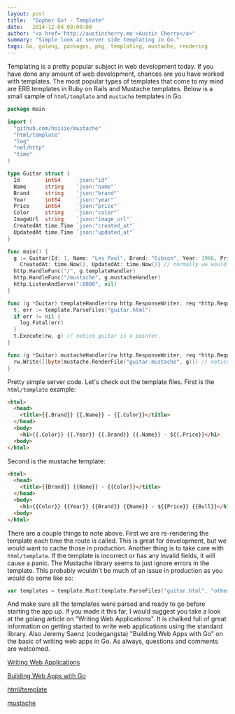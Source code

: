 ```yaml
---
layout: post
title:  "Gopher Go! - Template"
date:   2014-12-04 08:00:00
author: "<a href='http://austincherry.me'>Austin Cherry</a>"
summary: "Simple look at server side templating in Go."
tags: Go, golang, packages, pkg, templating, mustache, rendering
---
```


Templating is a pretty popular subject in web development today. If you have done any amount of web development, chances are you have worked with templates. The most popular types of templates that come to my mind are ERB templates in Ruby on Rails and Mustache templates. Below is a small sample of `html/template` and `mustache` templates in Go.

```go
package main

import (
  "github.com/hoisie/mustache"
  "html/template"
  "log"
  "net/http"
  "time"
)

type Guitar struct {
  Id        int64     `json:"id"`
  Name      string    `json:"name"`
  Brand     string    `json:"brand"`
  Year      int64     `json:"year"`
  Price     int64     `json:"price"`
  Color     string    `json:"color"`
  ImageUrl  string    `json:"image_url"`
  CreatedAt time.Time `json:"created_at"`
  UpdatedAt time.Time `json:"updated_at"`
}

func main() {
  g := Guitar{Id: 1, Name: "Les Paul", Brand: "Gibson", Year: 1966, Price: 3500, Color: "Sunburst Cherry",
    CreatedAt: time.Now(), UpdatedAt: time.Now()} // normally we would pull this out of a db. See the API article on how to.
  http.HandleFunc("/", g.templateHandler)
  http.HandleFunc("/mustache", g.mustacheHandler)
  http.ListenAndServe(":8080", nil)
}

func (g *Guitar) templateHandler(rw http.ResponseWriter, req *http.Request) {
  t, err := template.ParseFiles("guitar.html")
  if err != nil {
    log.Fatal(err)
  }
  t.Execute(rw, g) // notice guitar is a pointer.
}

func (g *Guitar) mustacheHandler(rw http.ResponseWriter, req *http.Request) {
  rw.Write([]byte(mustache.RenderFile("guitar.mustache", g))) // notice guitar is a pointer.
}
```

Pretty simple server code. Let's check out the template files. First is the `html/template` example:

```html
<html>
  <head>
    <title>{{.Brand}} {{.Name}} - {{.Color}}</title>
  </head>
  <body>
    <h1>{{.Color}} {{.Year}} {{.Brand}} {{.Name}} - ${{.Price}}</h1>
  <body>
</html>
```

Second is the mustache template:

```html
<html>
  <head>
    <title>{{Brand}} {{Name}} - {{Color}}</title>
  </head>
  <body>
    <h1>{{Color}} {{Year}} {{Brand}} {{Name}} - ${{Price}} {{Bull}}</h1>
  <body>
</html>
```

There are a couple things to note above. First we are re-rendering the template each time the route is called. This is great for development, but we would want to cache those in production. Another thing is to take care with `html/template`. If the template is incorrect or has any invalid fields, it will cause a panic. The Mustache library seems to just ignore errors in the template. This probably wouldn't be much of an issue in production as you would do some like so:

```go
var templates = template.Must(template.ParseFiles("guitar.html", "other_template.html"))
```

And make sure all the templates were parsed and ready to go before starting the app up. If you made it this far, I would suggest you take a look at the golang article on "Writing Web Applications". It is chalked full of great information on getting started to write web applications using the standard library. Also Jeremy Saenz (codegangsta) "Building Web Apps with Go" on the basic of writing web apps in Go. As always, questions and comments are welcomed.

[Writing Web Applications](https://golang.org/doc/articles/wiki/)

[Building Web Apps with Go](http://codegangsta.gitbooks.io/building-web-apps-with-go/)

[html/template](http://golang.org/pkg/html/template/)

[mustache](https://github.com/hoisie/mustache)